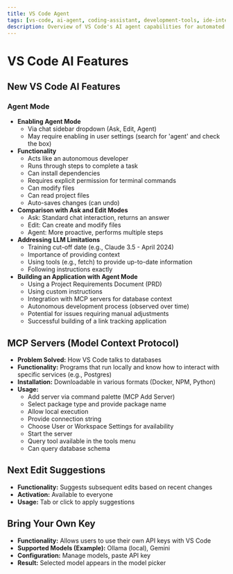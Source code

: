```yaml
---
title: VS Code Agent
tags: [vs-code, ai-agent, coding-assistant, development-tools, ide-integration, code-generation, productivity]
description: Overview of VS Code's AI agent capabilities for automated coding assistance and development workflow enhancement.
---
```


# VS Code AI Features

## New VS Code AI Features

### Agent Mode
- **Enabling Agent Mode**
  - Via chat sidebar dropdown (Ask, Edit, Agent)
  - May require enabling in user settings (search for 'agent' and check the box)
- **Functionality**
  - Acts like an autonomous developer
  - Runs through steps to complete a task
  - Can install dependencies
  - Requires explicit permission for terminal commands
  - Can modify files
  - Can read project files
  - Auto-saves changes (can undo)
- **Comparison with Ask and Edit Modes**
  - Ask: Standard chat interaction, returns an answer
  - Edit: Can create and modify files
  - Agent: More proactive, performs multiple steps
- **Addressing LLM Limitations**
  - Training cut-off date (e.g., Claude 3.5 - April 2024)
  - Importance of providing context
  - Using tools (e.g., fetch) to provide up-to-date information
  - Following instructions exactly
- **Building an Application with Agent Mode**
  - Using a Project Requirements Document (PRD)
  - Using custom instructions
  - Integration with MCP servers for database context
  - Autonomous development process (observed over time)
  - Potential for issues requiring manual adjustments
  - Successful building of a link tracking application

## MCP Servers (Model Context Protocol)

- **Problem Solved:** How VS Code talks to databases
- **Functionality:** Programs that run locally and know how to interact with specific services (e.g., Postgres)
- **Installation:** Downloadable in various formats (Docker, NPM, Python)
- **Usage:**
  - Add server via command palette (MCP Add Server)
  - Select package type and provide package name
  - Allow local execution
  - Provide connection string
  - Choose User or Workspace Settings for availability
  - Start the server
  - Query tool available in the tools menu
  - Can query database schema

## Next Edit Suggestions

- **Functionality:** Suggests subsequent edits based on recent changes
- **Activation:** Available to everyone
- **Usage:** Tab or click to apply suggestions

## Bring Your Own Key

- **Functionality:** Allows users to use their own API keys with VS Code
- **Supported Models (Example):** Ollama (local), Gemini
- **Configuration:** Manage models, paste API key
- **Result:** Selected model appears in the model picker
